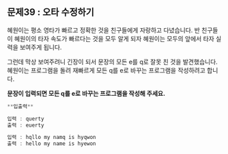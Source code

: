 ## 문제39 : 오타 수정하기

혜원이는 평소 영타가 빠르고 정확한 것을 친구들에게 자랑하고 다녔습니다. 반 친구들이 혜원이의 타자 속도가 빠르다는 것을 모두 알게 되자 혜원이는 모두의 앞에서 타자 실력을 보여주게 됩니다.

그런데 막상 보여주려니 긴장이 되서 문장의 모든 e를 q로 잘못 친 것을 발견했습니다.
혜원이는 프로그램을 돌려 재빠르게 모든 q를 e로 바꾸는 프로그램을 작성하려고 합니다.

**문장이 입력되면 모든 q를 e로 바꾸는 프로그램을 작성해 주세요.**

```jsx
**입출력**

입력 : querty
출력 : euerty

입력 : hqllo my namq is hyqwon
출력 : hello my name is hyewon
```
